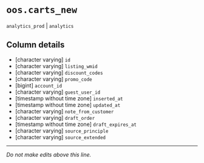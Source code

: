 # `oos.carts_new`
`analytics_prod` | `analytics`

## Column details
* [character varying] `id`
* [character varying] `listing_wmid`
* [character varying] `discount_codes`
* [character varying] `promo_code`
* [bigint]    `account_id`
* [character varying] `guest_user_id`
* [timestamp without time zone] `inserted_at`
* [timestamp without time zone] `updated_at`
* [character varying] `note_from_customer`
* [character varying] `draft_order`
* [timestamp without time zone] `draft_expires_at`
* [character varying] `source_principle`
* [character varying] `source_extended`

-------------------------------------------------------------------------------
*Do not make edits above this line.*
